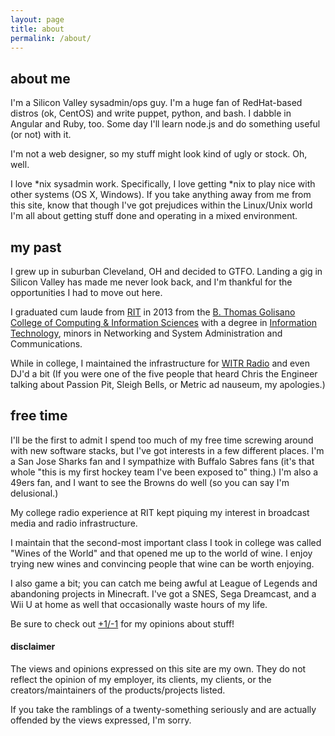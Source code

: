 ```yaml
---
layout: page
title: about
permalink: /about/
---
```

## about me
I'm a Silicon Valley sysadmin/ops guy. I'm a huge fan of RedHat-based distros (ok, CentOS) and write puppet, python, and bash. I dabble in Angular and Ruby, too. Some day I'll learn node.js and do something useful (or not) with it.

I'm not a web designer, so my stuff might look kind of ugly or stock. Oh, well.

I love *nix sysadmin work. Specifically, I love getting *nix to play nice with other systems (OS X, Windows). If you take anything away from me from this site, know that though I've got prejudices within the Linux/Unix world I'm all about getting stuff done and operating in a mixed environment.

## my past
I grew up in suburban Cleveland, OH and decided to GTFO.  Landing a gig in Silicon Valley has made me never look back, and I'm thankful for the opportunities I had to move out here.

I graduated cum laude from [RIT](https://rit.edu) in 2013 from the [B. Thomas Golisano College of Computing & Information Sciences](https://www.rit.edu/gccis) with a degree in [Information Technology](https://ist.rit.edu), minors in Networking and System Administration and Communications.

While in college, I maintained the infrastructure for [WITR Radio](https://witr.rit.edu) and even DJ'd a bit (If you were one of the five people that heard Chris the Engineer talking about Passion Pit, Sleigh Bells, or Metric ad nauseum, my apologies.)


## free time
I'll be the first to admit I spend too much of my free time screwing around with new software stacks, but I've got interests in a few different places.  I'm a San Jose Sharks fan and I sympathize with Buffalo Sabres fans (it's that whole "this is my first hockey team I've been exposed to" thing.)  I'm also a 49ers fan, and I want to see the Browns do well (so you can say I'm delusional.)  

My college radio experience at RIT kept piquing my interest in broadcast media and radio infrastructure.

I maintain that the second-most important class I took in college was called "Wines of the World" and that opened me up to the world of wine. I enjoy trying new wines and convincing people that wine can be worth enjoying.

I also game a bit; you can catch me being awful at League of Legends and abandoning projects in Minecraft. I've got a SNES, Sega Dreamcast, and a Wii U at home as well that occasionally waste hours of my life.

Be sure to check out [+1/-1](/plus1minus1) for my opinions about stuff!

#### disclaimer

The views and opinions expressed on this site are my own. They do not reflect the opinion of my employer, its clients, my clients, or the creators/maintainers of the products/projects listed.

If you take the ramblings of a twenty-something seriously and are actually offended by the views expressed, I'm sorry.
